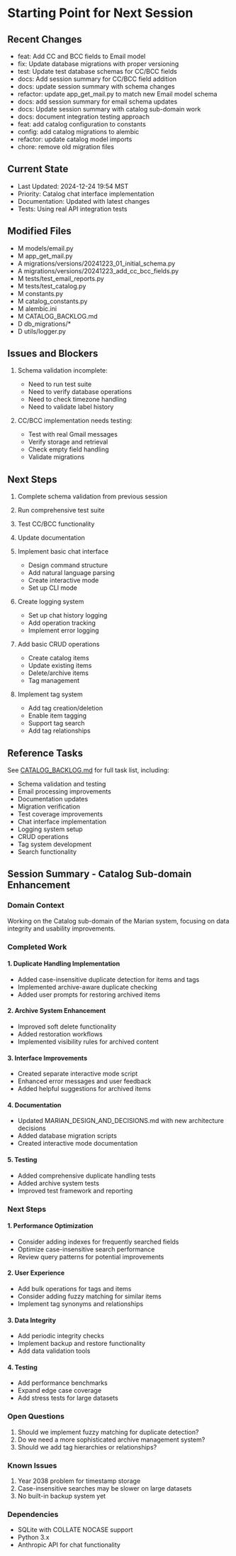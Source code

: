 # Starting Point for Next Session

## Recent Changes
- feat: Add CC and BCC fields to Email model
- fix: Update database migrations with proper versioning
- test: Update test database schemas for CC/BCC fields
- docs: Add session summary for CC/BCC field addition
- docs: update session summary with schema changes
- refactor: update app_get_mail.py to match new Email model schema
- docs: add session summary for email schema updates
- docs: Update session summary with catalog sub-domain work
- docs: document integration testing approach
- feat: add catalog configuration to constants
- config: add catalog migrations to alembic
- refactor: update catalog model imports
- chore: remove old migration files

## Current State
- Last Updated: 2024-12-24 19:54 MST
- Priority: Catalog chat interface implementation
- Documentation: Updated with latest changes
- Tests: Using real API integration tests

## Modified Files
- M models/email.py
- M app_get_mail.py
- A migrations/versions/20241223_01_initial_schema.py
- A migrations/versions/20241223_add_cc_bcc_fields.py
- M tests/test_email_reports.py
- M tests/test_catalog.py
- M constants.py
- M catalog_constants.py
- M alembic.ini
- M CATALOG_BACKLOG.md
- D db_migrations/*
- D utils/logger.py

## Issues and Blockers
1. Schema validation incomplete:
   - Need to run test suite
   - Need to verify database operations
   - Need to check timezone handling
   - Need to validate label history

2. CC/BCC implementation needs testing:
   - Test with real Gmail messages
   - Verify storage and retrieval
   - Check empty field handling
   - Validate migrations

## Next Steps
1. Complete schema validation from previous session
2. Run comprehensive test suite
3. Test CC/BCC functionality
4. Update documentation
5. Implement basic chat interface
   - Design command structure
   - Add natural language parsing
   - Create interactive mode
   - Set up CLI mode

6. Create logging system
   - Set up chat history logging
   - Add operation tracking
   - Implement error logging

7. Add basic CRUD operations
   - Create catalog items
   - Update existing items
   - Delete/archive items
   - Tag management

8. Implement tag system
   - Add tag creation/deletion
   - Enable item tagging
   - Support tag search
   - Add tag relationships

## Reference Tasks
See [CATALOG_BACKLOG.md](CATALOG_BACKLOG.md) for full task list, including:
- Schema validation and testing
- Email processing improvements
- Documentation updates
- Migration verification
- Test coverage improvements
- Chat interface implementation
- Logging system setup
- CRUD operations
- Tag system development
- Search functionality

## Session Summary - Catalog Sub-domain Enhancement

### Domain Context
Working on the Catalog sub-domain of the Marian system, focusing on data integrity and usability improvements.

### Completed Work

#### 1. Duplicate Handling Implementation
- Added case-insensitive duplicate detection for items and tags
- Implemented archive-aware duplicate checking
- Added user prompts for restoring archived items

#### 2. Archive System Enhancement
- Improved soft delete functionality
- Added restoration workflows
- Implemented visibility rules for archived content

#### 3. Interface Improvements
- Created separate interactive mode script
- Enhanced error messages and user feedback
- Added helpful suggestions for archived items

#### 4. Documentation
- Updated MARIAN_DESIGN_AND_DECISIONS.md with new architecture decisions
- Added database migration scripts
- Created interactive mode documentation

#### 5. Testing
- Added comprehensive duplicate handling tests
- Added archive system tests
- Improved test framework and reporting

### Next Steps

#### 1. Performance Optimization
- Consider adding indexes for frequently searched fields
- Optimize case-insensitive search performance
- Review query patterns for potential improvements

#### 2. User Experience
- Add bulk operations for tags and items
- Consider adding fuzzy matching for similar items
- Implement tag synonyms and relationships

#### 3. Data Integrity
- Add periodic integrity checks
- Implement backup and restore functionality
- Add data validation tools

#### 4. Testing
- Add performance benchmarks
- Expand edge case coverage
- Add stress tests for large datasets

### Open Questions
1. Should we implement fuzzy matching for duplicate detection?
2. Do we need a more sophisticated archive management system?
3. Should we add tag hierarchies or relationships?

### Known Issues
1. Year 2038 problem for timestamp storage
2. Case-insensitive searches may be slower on large datasets
3. No built-in backup system yet

### Dependencies
- SQLite with COLLATE NOCASE support
- Python 3.x
- Anthropic API for chat functionality